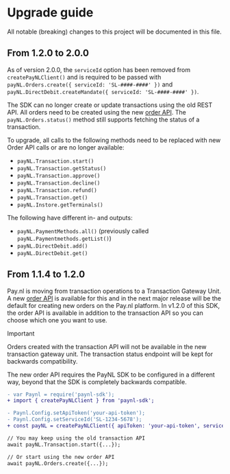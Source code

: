 # Upgrade guide

All notable (breaking) changes to this project will be documented in this file.

## From 1.2.0 to 2.0.0

As of version 2.0.0, the `serviceId` option has been removed from `createPayNLClient()` and is required to be passed 
with `payNL.Orders.create({ serviceId: 'SL-####-####' })` and `payNL.DirectDebit.createMandate({ serviceId: 'SL-####-####' })`.

The SDK can no longer create or update transactions using the old REST API.
All orders need to be created using the new [order API](https://developer.pay.nl/reference/api_create_order-1).
The `payNL.Orders.status()` method still supports fetching the status of a transaction.

To upgrade, all calls to the following methods need to be replaced with new Order API calls or are no longer available:
* `payNL.Transaction.start()`
* `payNL.Transaction.getStatus()`
* `payNL.Transaction.approve()`
* `payNL.Transaction.decline()`
* `payNL.Transaction.refund()`
* `payNL.Transaction.get()`
* `payNL.Instore.getTerminals()`

The following have different in- and outputs:
* `payNL.PaymentMethods.all()` (previously called `payNL.Paymentmethods.getList()`)
* `payNL.DirectDebit.add()`
* `payNL.DirectDebit.get()` 

## From 1.1.4 to 1.2.0

Pay.nl is moving from transaction operations to a Transaction Gateway Unit.
A new [order API](https://developer.pay.nl/reference/) is available for this and in the next major release will be the default for creating new orders on the Pay.nl platform.
In v1.2.0 of this SDK, the order API is available in addition to the transaction API so you can choose which one you want to use.

> [!IMPORTANT]
> Orders created with the transaction API will not be available in the new transaction gateway unit.
> The transaction status endpoint will be kept for backwards compatibility.

The new order API requires the PayNL SDK to be configured in a different way, beyond that the SDK is completely backwards compatible.

```diff
- var Paynl = require('paynl-sdk');
+ import { createPayNLClient } from 'paynl-sdk';

- Paynl.Config.setApiToken('your-api-token');
- Paynl.Config.setServiceId('SL-1234-5678');
+ const payNL = createPayNLClient({ apiToken: 'your-api-token', serviceId: 'SL-1234-5678' });

// You may keep using the old transaction API
await payNL.Transaction.start({...});

// Or start using the new order API
await payNL.Orders.create({...});
```
